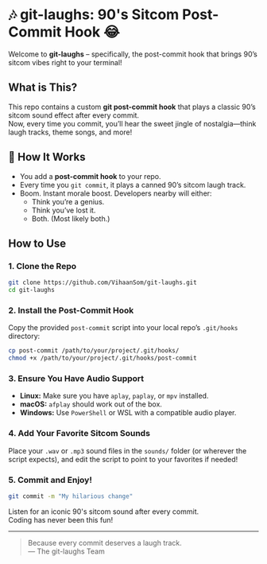 # 🎶 git-laughs: 90's Sitcom Post-Commit Hook 😂

Welcome to **git-laughs** – specifically, the post-commit hook that brings 90’s sitcom vibes right to your terminal!

## What is This?

This repo contains a custom **git post-commit hook** that plays a classic 90’s sitcom sound effect after every commit.  
Now, every time you commit, you’ll hear the sweet jingle of nostalgia—think laugh tracks, theme songs, and more!

## 📀 How It Works
- You add a **post-commit hook** to your repo.
- Every time you `git commit`, it plays a canned 90’s sitcom laugh track.
- Boom. Instant morale boost. Developers nearby will either:
  - Think you’re a genius.
  - Think you’ve lost it.
  - Both. (Most likely both.)
## How to Use

### 1. Clone the Repo

```bash
git clone https://github.com/VihaanSom/git-laughs.git
cd git-laughs
```

### 2. Install the Post-Commit Hook

Copy the provided `post-commit` script into your local repo’s `.git/hooks` directory:

```bash
cp post-commit /path/to/your/project/.git/hooks/
chmod +x /path/to/your/project/.git/hooks/post-commit
```

### 3. Ensure You Have Audio Support

- **Linux:** Make sure you have `aplay`, `paplay`, or `mpv` installed.
- **macOS:** `afplay` should work out of the box.
- **Windows:** Use `PowerShell` or WSL with a compatible audio player.

### 4. Add Your Favorite Sitcom Sounds

Place your `.wav` or `.mp3` sound files in the `sounds/` folder (or wherever the script expects), and edit the script to point to your favorites if needed!

### 5. Commit and Enjoy!

```bash
git commit -m "My hilarious change"
```

Listen for an iconic 90's sitcom sound after every commit.  
Coding has never been this fun!

---

> Because every commit deserves a laugh track.  
> — The git-laughs Team
